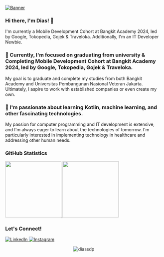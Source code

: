 [![Banner](https://media.discordapp.net/attachments/1204417030023942177/1207254673728344114/Banner_Github.png?ex=65defa87&is=65cc8587&hm=a10c7c542779ff5bfdb8832c64018f41a6f1f2cc46f2fe28bd08e063bdba49d7&=&format=webp&quality=lossless&width=1440&height=360)](https://github.com/Diassdp)

### Hi there, I'm Dias! 👋

I'm currently a Mobile Development Cohort at Bangkit Academy 2024, led by Google, Tokopedia, Gojek & Traveloka. Additionally, I'm an IT Developer Newbie.

### 🔭 Currently, I'm focused on graduating from university & Completing Mobile Development Cohort at Bangkit Academy 2024, led by Google, Tokopedia, Gojek & Traveloka.

My goal is to graduate and complete my studies from both Bangkit Academy and Universitas Pembangunan Nasional Veteran Jakarta. Ultimately, I aspire to work with established companies or even create my own.

### 🌱 I'm passionate about learning Kotlin, machine learning, and other fascinating technologies.

My passion for computer programming and IT development is extensive, and I'm always eager to learn about the technologies of tomorrow. I'm particularly interested in implementing technology in healthcare and addressing other human needs.

### GitHub Statistics

<p align="left">
  <a href="https://github.com/Diassdp">
    <img height="180em" src="https://github-readme-stats-eight-theta.vercel.app/api?username=Diassdp&show_icons=true&theme=algolia&include_all_commits=true&count_private=true"/>
    <img height="180em" src="https://github-readme-stats-eight-theta.vercel.app/api/top-langs/?username=Diassdp&layout=compact&langs_count=8&theme=algolia"/>
  </a>
</p>

### Let's Connect!

<p> 
  <a href="https://www.linkedin.com/in/diassyahadatputra/" target="_blank">
    <img alt="LinkedIn" src="https://img.shields.io/badge/linkedin-%230077B5.svg?&style=for-the-badge&logo=linkedin&logoColor=white" />
  </a>
  <a href="https://www.instagram.com/diassdp/" target="_blank">
    <img alt="Instagram" src="https://img.shields.io/badge/instagram-%23E4405F.svg?&style=for-the-badge&logo=instagram&logoColor=white" />
  </a> 
</p>

<div align="center"> 
  <img src="https://komarev.com/ghpvc/?username=diassdp&label=Profile%20views&color=0e75b6&style=flat" alt="diassdp" /> 
</div>
